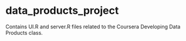 # data_products_project
Contains UI.R and server.R files related to the Coursera Developing Data Products class.

